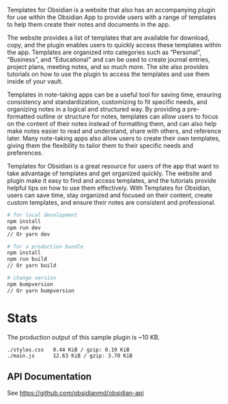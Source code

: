 Templates for Obsidian is a website that also has an accompanying plugin for use within the Obsidian App to provide users with a range of templates to help them create their notes and documents in the app. 

The website provides a list of templates that are available for download, copy, and the plugin enables users  to quickly access these templates within the app. Templates are organized into categories such as “Personal”, “Business”,  and “Educational” and can be used to create journal entries, project plans, meeting notes, and so much more. The site also provides tutorials on how to use the plugin to access the templates and use them inside of your vault. 

Templates in note-taking apps can be a useful tool for saving time, ensuring consistency and standardization, customizing to fit specific needs, and organizing notes in a logical and structured way. By providing a pre-formatted outline or structure for notes, templates can allow users to focus on the content of their notes instead of formatting them, and can also help make notes easier to read and understand, share with others, and reference later. Many note-taking apps also allow users to create their own templates, giving them the flexibility to tailor them to their specific needs and preferences.

Templates for Obsidian is a great resource for users of the app that want to take advantage of templates and get organized quickly. The website and plugin make it easy to find and access templates, and the tutorials provide helpful tips on how to use them effectively. With Templates for Obsidian, users can save time, stay organized and focused on their content, create custom templates, and ensure their notes are consistent and professional.

```bash
# for local development
npm install
npm run dev
// Or yarn dev

# for a production bundle
npm install
npm run build
// Or yarn build

# change version
npm bumpversion
// Or yarn bumpversion
```

# Stats

The production output of this sample plugin is ~10 KB.

```
./styles.css   0.44 KiB / gzip: 0.19 KiB
./main.js      12.63 KiB / gzip: 3.70 KiB
```

## API Documentation

See https://github.com/obsidianmd/obsidian-api
